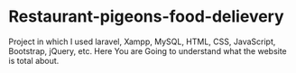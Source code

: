 # Restaurant-pigeons-food-delievery
Project in which I used laravel, Xampp, MySQL, HTML, CSS, JavaScript, Bootstrap, jQuery, etc. Here You are Going to understand what the website is total about.
